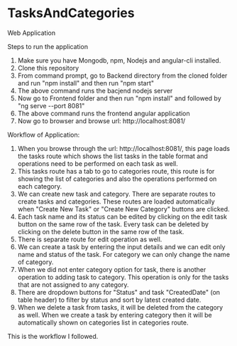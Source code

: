 # TasksAndCategories
Web Application

Steps to run the application
1. Make sure you have Mongodb, npm, Nodejs and angular-cli installed.
2. Clone this repository
3. From command prompt, go to Backend directory from the cloned folder and run "npm install" and then run "npm start"
4. The above command runs the bacjend nodejs server
5. Now go to Frontend folder and then run "npm install" and followed by "ng serve --port 8081"
6. The above command runs the frontend angular application
7. Now go to browser and browse url: http://localhost:8081/

Workflow of Application:
1. When you browse through the url: http://localhost:8081/, this page loads the tasks route which shows the list tasks in the table format and 
operations need to be performed on each task as well.
2. This tasks route has a tab to go to categories route, this route is for showing the list of categories and also the operations performed on each category.
3. We can create new task and category. There are separate routes to create tasks and categories. These routes are loaded automatically when "Create New Task" or "Create New Category" buttons are clicked.
4. Each task name and its status can be edited by clicking on the edit task button on the same row of the task. Every task can be deleted by clicking on the delete button in the same row of the task.
4. There is separate route for edit operation as well.
5. We can create a task by entering the input details and we can edit only name and status of the task. For category we can only change the name of category.
6. When we did not enter category option for task, there is another operation to adding task to category. This operation is only for the tasks that are not assigned to any  category.
7. There are dropdown buttons for "Status" and task "CreatedDate" (on table header) to filter by status and sort by latest created date.
8. When we delete a task from tasks, it will be deleted from the category as well. When we create a task by entering category then it will be automatically shown on categories list in categories route.


This is the workflow I followed.

